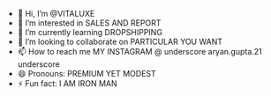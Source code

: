 - 👋 Hi, I’m @VITALUXE
- 👀 I’m interested in SALES AND REPORT 
- 🌱 I’m currently learning DROPSHIPPING
- 💞️ I’m looking to collaborate on PARTICULAR YOU WANT
- 📫 How to reach me MY INSTAGRAM @ underscore aryan.gupta.21 underscore
- 😄 Pronouns: PREMIUM YET MODEST
- ⚡ Fun fact: I AM IRON MAN

<!---
VITALUXE/VITALUXE is a ✨ special ✨ repository because its `README.md` (this file) appears on your GitHub profile.
You can click the Preview link to take a look at your changes.
--->

